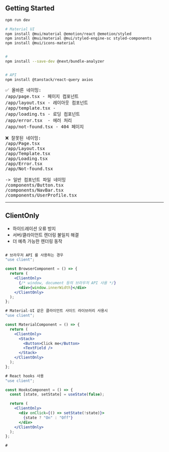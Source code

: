 ## Getting Started

```bash
npm run dev

# Material UI
npm install @mui/material @emotion/react @emotion/styled
npm install @mui/material @mui/styled-engine-sc styled-components
npm install @mui/icons-material


#
npm install --save-dev @next/bundle-analyzer


# API
npm install @tanstack/react-query axios
```

<pre>
✅ 올바른 네이밍:
/app/page.tsx - 페이지 컴포넌트
/app/layout.tsx - 레이아웃 컴포넌트
/app/template.tsx -
/app/loading.ts - 로딩 컴포넌트
/app/error.tsx  - 에러 처리
/app/not-found.tsx - 404 페이지

❌ 잘못된 네이밍:
/app/Page.tsx
/app/Layout.tsx
/app/Template.tsx
/app/Loading.tsx
/app/Error.tsx
/app/Not-found.tsx

-> 일반 컴포넌트 파일 네이밍
/components/Button.tsx
/components/NavBar.tsx
/components/UserProfile.tsx
</pre>

---

## ClientOnly

- 하이드레이션 오류 방지
- 서버/클라이언트 렌더링 불일치 해결
- 더 예측 가능한 렌더링 동작

```jsx

# 브라우저 API 를 사용하는 경우
"use client";

const BrowserComponent = () => {
  return (
    <ClientOnly>
      {/* window, document 등의 브라우저 API 사용 */}
      <div>{window.innerWidth}</div>
    </ClientOnly>
  );
};

# Material-UI 같은 클라이언트 사이드 라이브러리 사용시
"use client";

const MaterialComponent = () => {
  return (
    <ClientOnly>
      <Stack>
        <Button>Click me</Button>
        <TextField />
      </Stack>
    </ClientOnly>
  );
};

# React hooks 사용
"use client";

const HooksComponent = () => {
  const [state, setState] = useState(false);

  return (
    <ClientOnly>
      <div onClick={() => setState(!state)}>
        {state ? "On" : "Off"}
      </div>
    </ClientOnly>
  );
};

#
```
